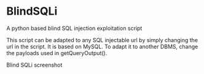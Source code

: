 # BlindSQLi

A python based blind SQL injection exploitation script

This script can be adapted to any SQL injectable url by simply changing the url in the script. It is based on MySQL. To adapt it to another DBMS, change the payloads used in getQueryOutput().

Blind SQLi screenshot
